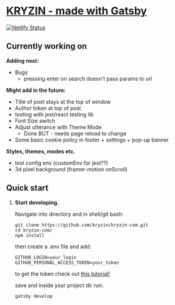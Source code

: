 # [KRYZIN - made with Gatsby](https://kryzin.netlify.app/)

[![Netlify Status](https://api.netlify.com/api/v1/badges/057db4e3-0b0b-4fa6-9ff0-df60a20f3780/deploy-status)](https://app.netlify.com/sites/kryzin/deploys)

## Currently working on

**Adding next:**

- Bugs
  - pressing enter on search doesn't pass params to url

**Might add in the future:**

- Title of post stays at the top of window
- Author token at top of post
- testing with jest/react testing lib
- Font Size switch
- Adjust utterance with Theme Mode
  - Done BUT - needs page reload to change
- Some basic cookie policy in footer + settings + pop-up banner

**Styles, themes, modes etc.**

- test config env (customEnv for jest??)
- 3d pixel background (framer-motion onScroll)

## Quick start

1. **Start developing.**

    Navigate into directory and in shell/git bash:

    ```shell
    git clone https://github.com/kryzin/kryzin-com.git
    cd kryzin-com/
    npm install
    ```

    then create a .env file and add:

    ```shell
    GITHUB_LOGIN=your_login
    GITHUB_PERSONAL_ACCESS_TOKEN=your_token
    ```

    to get the token check out [this tutorial!](https://catalyst.zoho.com/help/tutorials/githubbot/generate-access-token.html)

    save and inside your project dir run:

    ```shell
    gatsby develop
    ```
